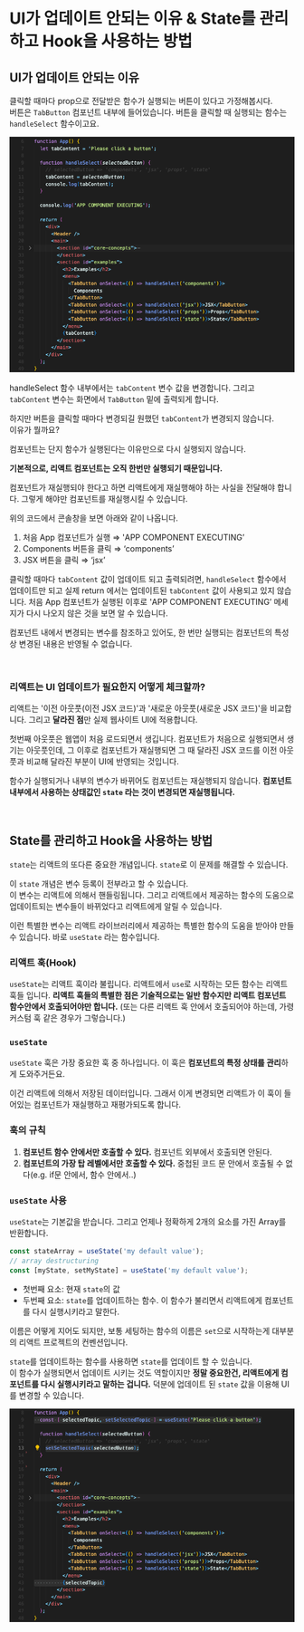 # UI가 업데이트 안되는 이유 & State를 관리하고 Hook을 사용하는 방법

## UI가 업데이트 안되는 이유

클릭할 때마다 prop으로 전달받은 함수가 실행되는 버튼이 있다고 가정해봅시다.   
버튼은  `TabButton` 컴포넌트 내부에 들어있습니다. 버튼을 클릭할 때 실행되는 함수는 `handleSelect` 함수이고요.

![변수 사용](img/react10_1.png)

handleSelect 함수 내부에서는 `tabContent` 변수 값을 변경합니다. 그리고 `tabContent` 변수는 화면에서 `TabButton` 밑에 출력되게 합니다.

하지만 버튼을 클릭할 때마다 변경되길 원했던 `tabContent`가 변경되지 않습니다.  
이유가 뭘까요?  

컴포넌트는 단지 함수가 실행된다는 이유만으로 다시 실행되지 않습니다.

**기본적으로, 리액트 컴포넌트는 오직 한번만 실행되기 때문입니다.**

컴포넌트가 재실행되야 한다고 하면 리액트에게 재실행해야 하는 사실을 전달해야 합니다. 그렇게 해야만 컴포넌트를 재실행시킬 수 있습니다.

위의 코드에서 콘솔창을 보면 아래와 같이 나옵니다.

1. 처음 App 컴포넌트가 실행 ⇒  'APP COMPONENT EXECUTING’
2. Components 버튼을 클릭 ⇒ ‘components’
3. JSX 버튼을 클릭 ⇒ ‘jsx’

클릭할 때마다 `tabContent` 값이 업데이트 되고 출력되려면, `handleSelect` 함수에서 업데이트만 되고 실제 return 에서는 업데이트된 `tabContent` 값이 사용되고 있지 않습니다. 처음 App 컴포넌트가 실행된 이후로 'APP COMPONENT EXECUTING’ 메세지가 다시 나오지 않은 것을 보면 알 수 있습니다.

컴포넌트 내에서 변경되는 변수를 참조하고 있어도, 한 번만 실행되는 컴포넌트의 특성상 변경된 내용은 반영될 수 없습니다.

<br/>

### 리액트는 UI 업데이트가 필요한지 어떻게 체크할까?

리액트는 '이전 아웃풋(이전 JSX 코드)'과 '새로운 아웃풋(새로운 JSX 코드)'을 비교합니다. 그리고 **달라진 점**만 실제 웹사이트 UI에 적용합니다.

첫번째 아웃풋은 웹앱이 처음 로드되면서 생깁니다. 컴포넌트가 처음으로 실행되면서 생기는 아웃풋인데, 그 이후로 컴포넌트가 재실행되면 그 때 달라진 JSX 코드를 이전 아웃풋과 비교해 달라진 부분이 UI에 반영되는 것입니다.

함수가 실행되거나 내부의 변수가 바뀌어도 컴포넌트는 재실행되지 않습니다. **컴포넌트 내부에서 사용하는 상태값인 `state` 라는 것이 변경되면 재실행됩니다.**

<br/>

## State를 관리하고 Hook을 사용하는 방법

`state`는 리액트의 또다른 중요한 개념입니다. `state`로 이 문제를 해결할 수 있습니다.

이 `state` 개념은 변수 등록이 전부라고 할 수 있습니다.  
이 변수는 리액트에 의해서 핸들링됩니다. 그리고 리액트에서 제공하는 함수의 도움으로 업데이트되는 변수들이 바뀌었다고 리액트에게 알릴 수 있습니다. 

이런 특별한 변수는 리액트 라이브러리에서 제공하는 특별한 함수의 도움을 받아야 만들 수 있습니다. 바로 `useState` 라는 함수입니다.

### 리액트 훅(Hook)
`useState`는 리액트 훅이라 불립니다. 리액트에서 `use`로 시작하는 모든 함수는 리액트 훅들 입니다. **리액트 훅들의 특별한 점은 기술적으로는 일반 함수지만 리액트 컴포넌트 함수안에서 호출되어야만 합니다.** (또는 다른 리액트 훅 안에서 호출되어야 하는데, 가령 커스텀 훅 같은 경우가 그렇습니다.)

### `useState`
`useState` 훅은 가장 중요한 훅 중 하나입니다. 이 훅은 **컴포넌트의 특정 상태를 관리**하게 도와주거든요.

이건 리액트에 의해서 저장된 데이터입니다. 그래서 이게 변경되면 리액트가 이 훅이 들어있는 컴포넌트가 재실행하고 재평가되도록 합니다.

### 훅의 규칙
1. **컴포넌트 함수 안에서만 호출할 수 있다.** 컴포넌트 외부에서 호출되면 안된다.
2. **컴포넌트의 가장 탑 레벨에서만 호출할 수 있다.** 중첩된 코드 문 안에서 호출될 수 없다(e.g. if문 안에서, 함수 안에서..)

### `useState` 사용
`useState`는 기본값을 받습니다. 그리고 언제나 정확하게 2개의 요소를 가진 Array를 반환합니다.

```jsx
const stateArray = useState('my default value');
// array destructuring
const [myState, setMyState] = useState('my default value');
```
- 첫번째 요소: 현재 `state`의 값
- 두번째 요소: `state`를 업데이트하는 함수. 이 함수가 불리면서 리액트에게 컴포넌트를 다시 실행시키라고 말한다.

이름은 어떻게 지어도 되지만, 보통 세팅하는 함수의 이름은 `set`으로 시작하는게 대부분의 리액트 프로젝트의 컨벤션입니다.

`state`를 업데이트하는 함수를 사용하면 `state`를 업데이트 할 수 있습니다.  
이 함수가 실행되면서 업데이트 시키는 것도 역할이지만 **정말 중요한건, 리액트에게 컴포넌트를 다시 실행시키라고 말하는 겁니다.** 덕분에 업데이트 된 `state` 값을 이용해 UI를 변경할 수 있습니다.

![useState 사용](img/react10_2.png)

<br/>